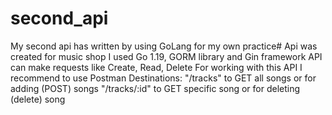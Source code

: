 # second_api
My second api has written by using GoLang for my own practice#
Api was created for music shop
I used Go 1.19, GORM library and Gin framework
API can make requests like Create, Read, Delete
For working with this API I recommend to use Postman
Destinations:
"/tracks" to GET all songs or for adding (POST) songs 
"/tracks/:id" to GET specific song or for deleting (delete) song


